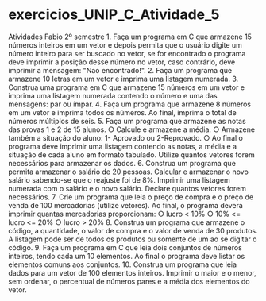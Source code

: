 # exercicios_UNIP_C_Atividade_5
Atividades Fabio 2º semestre 1. Faça um programa em C que armazene 15 números inteiros em um vetor e depois permita que o usuário digite um número inteiro para ser buscado no vetor, se for encontrado o programa deve imprimir a posição desse número no vetor, caso contrário, deve imprimir a mensagem: "Nao encontrado!". 2. Faça um programa que armazene 10 letras em um vetor e imprima uma listagem numerada. 3. Construa uma programa em C que armazene 15 números em um vetor e imprima uma listagem numerada contendo o número e uma das mensagens: par ou ímpar. 4. Faça um programa que armazene 8 números em um vetor e imprima todos os números. Ao final, imprima o total de números múltiplos de seis. 5. Faça um programa que armazene as notas das provas 1 e 2 de 15 alunos. ○ Calcule e armazene a média. ○ Armazene também a situação do aluno: 1- Aprovado ou 2-Reprovado. ○ Ao final o programa deve imprimir uma listagem contendo as notas, a média e a situação de cada aluno em formato tabulado. Utilize quantos vetores forem necessários para armazenar os dados. 6. Construa um programa que permita armazenar o salário de 20 pessoas. Calcular e armazenar o novo salário sabendo-se que o reajuste foi de 8%. Imprimir uma listagem numerada com o salário e o novo salário. Declare quantos vetores forem necessários. 7. Crie um programa que leia o preço de compra e o preço de venda de 100 mercadorias (utilize vetores). Ao final, o programa deverá imprimir quantas mercadorias proporcionam: ○ lucro &lt; 10% ○ 10% &lt;= lucro &lt;= 20% ○ lucro > 20%  8. Construa um programa que armazene o código, a quantidade, o valor de compra e o valor de venda de 30 produtos. A listagem pode ser de todos os produtos ou somente de um ao se digitar o código. 9. Faça um programa em C que leia dois conjuntos de números inteiros, tendo cada um 10 elementos. Ao final o programa deve listar os elementos comuns aos conjuntos. 10. Construa um programa que leia dados para um vetor de 100 elementos inteiros. Imprimir o maior e o menor, sem ordenar, o percentual de números pares e a média dos elementos do vetor.
